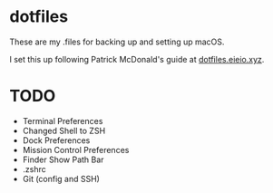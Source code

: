 # dotfiles

These are my .files for backing up and setting up macOS.

I set this up following Patrick McDonald's guide at [dotfiles.eieio.xyz](http://dotfiles.eieio.xyz).

# TODO

- Terminal Preferences
- Changed Shell to ZSH
- Dock Preferences
- Mission Control Preferences
- Finder Show Path Bar
- .zshrc
- Git (config and SSH)
